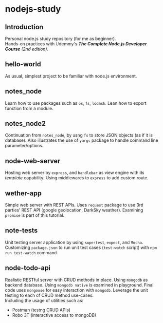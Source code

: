 # nodejs-study

## Introduction
Personal node.js study repository (for me as beginner).  
Hands-on practices with Udemmy's ***The Complete Node.js Developer Course*** *(2nd edition)*. 


## hello-world 
As usual, simplest project to be familiar with node.js environment. 

## notes_node
Learn how to use packages such as `os`, `fs`, `lodash`. 
Lean how to export function from a module.  

## notes_node2
Continuation from `notes_node`, by usng `fs` to store JSON objects (as if it is database).  Also illustrates the use of `yargs` package to handle command line parameter/options.  

## node-web-server
Hosting web server by `express`, and `handlebar` as view engine with its *template* capability. Using middlewares to `express` to add custom route.  

## wether-app
Simple web server with REST APIs. Uses `request` package to use 3rd parties' REST API (google geolocation, DarkSky weather). Examining `promise` is part of this tutorial. 

## note-tests 
Unit testing server application by using `supertest`, `expect`, and `Mocha`.  Customizing `package.json` to run unit test cases (`test-watch` script) with `npm run test-watch` command.  

## node-todo-api
Realistic RESTful server with CRUD methods in place.  Using `mongodb` as backend database. Using `mongodb native` is examined in playground. Final code uses `mongoose` for easy interaction with `mongodb`.  Leverage the unit testing to each of CRUD method use-cases.  
Including the usage of utilities such as: 
- Postman (testng CRUD APIs)
- Robo 3T (interactive access to mongoDB)






